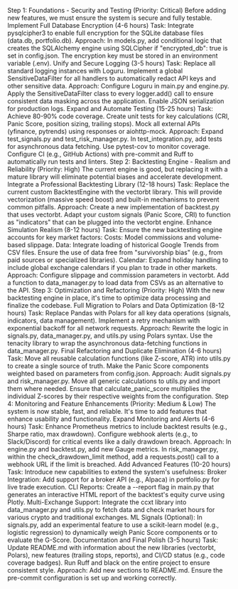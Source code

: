 Step 1: Foundations - Security and Testing (Priority: Critical)
Before adding new features, we must ensure the system is secure and fully testable.
Implement Full Database Encryption (4-6 hours)
Task: Integrate pysqlcipher3 to enable full encryption for the SQLite database files (data.db, portfolio.db).
Approach: In models.py, add conditional logic that creates the SQLAlchemy engine using SQLCipher if "encrypted_db": true is set in config.json. The encryption key must be stored in an environment variable (.env).
Unify and Secure Logging (3-5 hours)
Task: Replace all standard logging instances with Loguru. Implement a global SensitiveDataFilter for all handlers to automatically redact API keys and other sensitive data.
Approach: Configure Loguru in main.py and engine.py. Apply the SensitiveDataFilter class to every logger.add() call to ensure consistent data masking across the application. Enable JSON serialization for production logs.
Expand and Automate Testing (15-25 hours)
Task: Achieve 80-90% code coverage. Create unit tests for key calculations (CRI, Panic Score, position sizing, trailing stops). Mock all external APIs (yfinance, pytrends) using responses or aiohttp-mock.
Approach: Expand test_signals.py and test_risk_manager.py. In test_integration.py, add tests for asynchronous data fetching. Use pytest-cov to monitor coverage. Configure CI (e.g., GitHub Actions) with pre-commit and Ruff to automatically run tests and linters.
Step 2: Backtesting Engine - Realism and Reliability (Priority: High)
The current engine is good, but replacing it with a mature library will eliminate potential biases and accelerate development.
Integrate a Professional Backtesting Library (12-18 hours)
Task: Replace the current custom BacktestEngine with the vectorbt library. This will provide vectorization (massive speed boost) and built-in mechanisms to prevent common pitfalls.
Approach: Create a new implementation of backtest.py that uses vectorbt. Adapt your custom signals (Panic Score, CRI) to function as "indicators" that can be plugged into the vectorbt engine.
Enhance Simulation Realism (8-12 hours)
Task: Ensure the new backtesting engine accounts for key market factors:
Costs: Model commissions and volume-based slippage.
Data: Integrate loading of historical Google Trends from CSV files. Ensure the use of data free from "survivorship bias" (e.g., from paid sources or specialized libraries).
Calendar: Expand holiday handling to include global exchange calendars if you plan to trade in other markets.
Approach: Configure slippage and commission parameters in vectorbt. Add a function to data_manager.py to load data from CSVs as an alternative to the API.
Step 3: Optimization and Refactoring (Priority: High)
With the new backtesting engine in place, it's time to optimize data processing and finalize the codebase.
Full Migration to Polars and Data Optimization (8-12 hours)
Task: Replace Pandas with Polars for all key data operations (signals, indicators, data management). Implement a retry mechanism with exponential backoff for all network requests.
Approach: Rewrite the logic in signals.py, data_manager.py, and utils.py using Polars syntax. Use the tenacity library to wrap the asynchronous data-fetching functions in data_manager.py.
Final Refactoring and Duplicate Elimination (4-6 hours)
Task: Move all reusable calculation functions (like Z-score, ATR) into utils.py to create a single source of truth. Make the Panic Score components weighted based on parameters from config.json.
Approach: Audit signals.py and risk_manager.py. Move all generic calculations to utils.py and import them where needed. Ensure that calculate_panic_score multiplies the individual Z-scores by their respective weights from the configuration.
Step 4: Monitoring and Feature Enhancements (Priority: Medium & Low)
The system is now stable, fast, and reliable. It's time to add features that enhance usability and functionality.
Expand Monitoring and Alerts (4-6 hours)
Task: Enhance Prometheus metrics to include backtest results (e.g., Sharpe ratio, max drawdown). Configure webhook alerts (e.g., to Slack/Discord) for critical events like a daily drawdown breach.
Approach: In engine.py and backtest.py, add new Gauge metrics. In risk_manager.py, within the check_drawdown_limit method, add a requests.post() call to a webhook URL if the limit is breached.
Add Advanced Features (10-20 hours)
Task: Introduce new capabilities to extend the system's usefulness:
Broker Integration: Add support for a broker API (e.g., Alpaca) in portfolio.py for live trade execution.
CLI Reports: Create a --report flag in main.py that generates an interactive HTML report of the backtest's equity curve using Plotly.
Multi-Exchange Support: Integrate the ccxt library into data_manager.py and utils.py to fetch data and check market hours for various crypto and traditional exchanges.
ML Signals (Optional): In signals.py, add an experimental feature to use a scikit-learn model (e.g., logistic regression) to dynamically weigh Panic Score components or to evaluate the G-Score.
Documentation and Final Polish (3-5 hours)
Task: Update README.md with information about the new libraries (vectorbt, Polars), new features (trailing stops, reports), and CI/CD status (e.g., code coverage badges). Run Ruff and black on the entire project to ensure consistent style.
Approach: Add new sections to README.md. Ensure the pre-commit configuration is set up and working correctly.